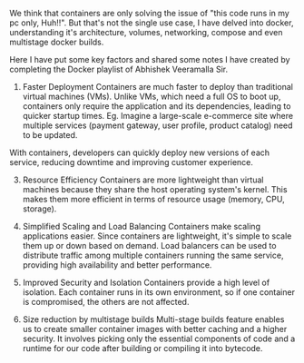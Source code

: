 We think that containers are only solving the issue of "this code runs in my pc only, Huh!!". But that's not the single use case,
I have delved into docker, understanding it's architecture, volumes, networking, compose and even multistage docker builds. 

 Here I have put some key factors and shared some notes I have created by completing the Docker playlist of Abhishek Veeramalla Sir. 


1. Faster Deployment
Containers are much faster to deploy than traditional virtual machines (VMs). Unlike VMs, which need a full OS to boot up,
 containers only require the application and its dependencies, leading to quicker startup times.
Eg. Imagine a large-scale e-commerce site where multiple services (payment gateway, user profile, product catalog) need to be updated.


With containers, developers can quickly deploy new versions of each service, reducing downtime and improving customer experience.

3. Resource Efficiency
Containers are more lightweight than virtual machines because they share the host operating system's kernel.
 This makes them more efficient in terms of resource usage (memory, CPU, storage). 


5. Simplified Scaling and Load Balancing
Containers make scaling applications easier. Since containers are lightweight, it's simple to scale them up or down based on demand.
Load balancers can be used to distribute traffic among multiple containers running the same service, providing high availability and better performance.

7. Improved Security and Isolation
Containers provide a high level of isolation.
 Each container runs in its own environment, so if one container is compromised, the others are not affected. 

9. Size reduction by multistage builds
Multi-stage builds feature enables us to create smaller container images with better caching and a higher security.
It involves picking only the essential components of code and a runtime for our code after building or compiling it into bytecode.
